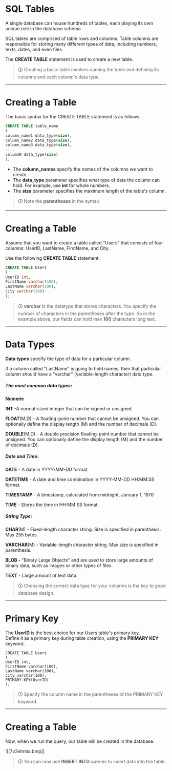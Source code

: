 # SQL Tables
A single database can house hundreds of tables, each playing its own unique role in the database schema.  
  
SQL tables are comprised of table rows and columns. Table columns are responsible for storing many different types of data, including numbers, texts, dates, and even files.  
  
The **CREATE TABLE** statement is used to create a new table.

>🛈 Creating a basic table involves naming the table and defining its columns and each column's data type.

---

# Creating a Table
The basic syntax for the CREATE TABLE statement is as follows:

```sql
CREATE TABLE table_name  
(  
column_name1 data_type(size),  
column_name2 data_type(size),  
column_name3 data_type(size),  
....  
columnN data_type(size)  
);
```

- The **column_names** specify the names of the columns we want to create.  
- The **data_type** parameter specifies what type of data the column can hold. For example, use **int** for whole numbers.  
- The **size** parameter specifies the maximum length of the table's column.

>🛈 Note the **parentheses** in the syntax.

---

# Creating a Table
Assume that you want to create a table called "Users" that consists of four columns: UserID, LastName, FirstName, and City.  

Use the following **CREATE TABLE** statement:

```sql
CREATE TABLE Users  
(  
UserID int,  
FirstName varchar(100),  
LastName varchar(100),  
City varchar(100)  
);
```

>🛈 **varchar** is the datatype that stores characters. You specify the number of characters in the parentheses after the type. So in the example above, our fields can hold max **100** characters long text.

---

# Data Types
**Data types** specify the type of data for a particular column.  
  
If a column called "LastName" is going to hold names, then that particular column should have a "varchar" (variable-length character) data type.  

##### **The most common data types:**  
**Numeric**  

**INT** -A normal-sized integer that can be signed or unsigned.  

**FLOAT**(M,D) - A floating-point number that cannot be unsigned. You can optionally define the display length (M) and the number of decimals (D).  

**DOUBLE**(M,D) - A double precision floating-point number that cannot be unsigned. You can optionally define the display length (M) and the number of decimals (D).  
  
##### **Date and Time:** 
**DATE** - A date in _YYYY-MM-DD_ format.  

**DATETIME** - A date and time combination in YYYY-MM-DD HH:MM:SS format.  

**TIMESTAMP** - A timestamp, calculated from midnight, January 1, 1970  

**TIME** - Stores the time in HH:MM:SS format.  
  
##### **String Type:**
**CHAR**(M) - Fixed-length character string. Size is specified in parenthesis. Max 255 bytes.  

**VARCHAR**(M) - Variable-length character string. Max size is specified in parenthesis.  

**BLOB -** "Binary Large Objects" and are used to store large amounts of binary data, such as images or other types of files.  

**TEXT** - Large amount of text data.

>🛈 Choosing the correct data type for your columns is the key to good database design.

---

# Primary Key
The **UserID** is the best choice for our Users table's primary key.  
Define it as a primary key during table creation, using the **PRIMARY KEY** keyword.

```mysql
CREATE TABLE Users  
(  
UserID int,  
FirstName varchar(100),  
LastName varchar(100),  
City varchar(100),  
PRIMARY KEY(UserID)  
);
```

>🛈 Specify the column name in the parentheses of the PRIMARY KEY keyword.

---

# Creating a Table
Now, when we run the query, our table will be created in the database.

![[7v2ehmia.bmp]]

>🛈 You can now use **INSERT INTO** queries to insert data into the table.